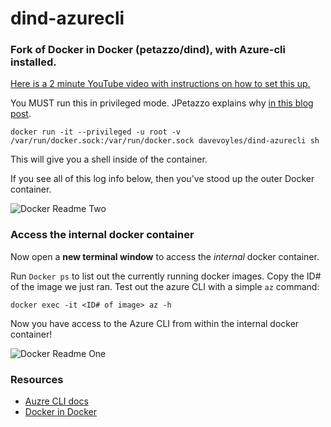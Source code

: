 # dind-azurecli
### Fork of Docker in Docker (petazzo/dind), with Azure-cli installed.

[Here is a 2 minute YouTube video with instructions on how to set this up.](https://youtu.be/ymnY2vQEiqU)

You MUST run this in privileged mode. JPetazzo explains why [in this blog post](https://jpetazzo.github.io/2015/09/03/do-not-use-docker-in-docker-for-ci/).


``` docker run -it --privileged -u root -v /var/run/docker.sock:/var/run/docker.sock davevoyles/dind-azurecli sh ```

This will give you a shell inside of the container.

If you see all of this log info below, then you've stood up the outer Docker container.

![Docker Readme Two](https://www.dropbox.com/s/qpvpq13vd2foo8q/davevoyles-azure-cli-docker-hub-readme-2.png?raw=1)

### Access the internal docker container

Now open a **new terminal window** to access the *internal* docker container.

Run ```Docker ps``` to list out the currently running docker images. Copy the ID# of the image we just ran. Test out the azure CLI with a simple ```az``` command: 

```docker exec -it <ID# of image> az -h ```

Now you have access to the Azure CLI from within the internal docker container!

![Docker Readme One](https://www.dropbox.com/s/vjivlu6htl4x8ij/davevoyles-azure-cli-docker-hub-readme.png?raw=1)


### Resources
* [Auzre CLI docs](https://docs.microsoft.com/en-us/cli/azure/overview?view=azure-cli-latest)
* [Docker in Docker](https://github.com/jpetazzo/dind)
